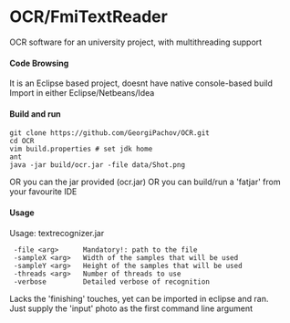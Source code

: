 # OCR/FmiTextReader
OCR software for an university project, with multithreading support

#### Code Browsing
It is an Eclipse based project, doesnt have native console-based build  
Import in either Eclipse/Netbeans/Idea  

#### Build and run
```
git clone https://github.com/GeorgiPachov/OCR.git
cd OCR
vim build.properties # set jdk home
ant
java -jar build/ocr.jar -file data/Shot.png
```
OR you can the jar provided (ocr.jar)
OR you can build/run a 'fatjar' from your favourite IDE  

#### Usage
Usage: textrecognizer.jar
```
 -file <arg>      Mandatory!: path to the file  
 -sampleX <arg>   Width of the samples that will be used  
 -sampleY <arg>   Height of the samples that will be used  
 -threads <arg>   Number of threads to use  
 -verbose         Detailed verbose of recognition  
 ```
Lacks the 'finishing' touches, yet can be imported in eclipse and ran.   
Just supply the 'input' photo as the first command line argument
